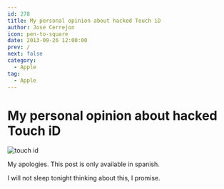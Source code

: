 ```yaml
---
id: 278
title: My personal opinion about hacked Touch iD
author: Jose Cerrejon
icon: pen-to-square
date: 2013-09-26 12:00:00
prev: /
next: false
category:
  - Apple
tag:
  - Apple
---
```


# My personal opinion about hacked Touch iD

![touch id](/images/2013/09/touchid.jpg)

My apologies. This post is only available in spanish.

I will not sleep tonight thinking about this, I promise.
